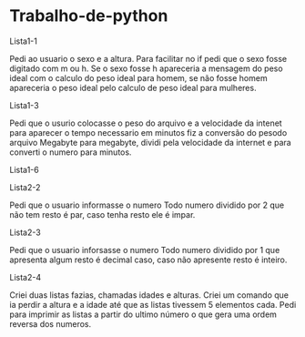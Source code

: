 # Trabalho-de-python

Lista1-1

Pedi ao usuario o sexo e a altura. Para facilitar no if pedi que o sexo fosse digitado com m ou h.
Se o sexo fosse h apareceria a mensagem do peso ideal com o calculo do peso ideal para homem, se não fosse homem apareceria o peso ideal pelo calculo de peso ideal para mulheres.

Lista1-3

Pedi que o usurio colocasse o peso do arquivo e a velocidade da intenet
para aparecer o tempo necessario em minutos fiz a conversão do pesodo arquivo Megabyte para megabyte, dividi pela velocidade da internet e para converti o numero para minutos.

Lista1-6

Lista2-2

Pedi que o usuario informasse o numero
Todo numero dividido por 2 que não tem resto é par, caso tenha resto ele é impar.

Lista2-3 

Pedi que o usuario inforsasse o numero
Todo numero dividido por 1 que apresenta algum resto é decimal caso, caso não apresente resto é inteiro.


Lista2-4

Criei duas listas fazias, chamadas idades e alturas.
Criei um comando que ia perdir a altura e a idade até que as listas tivessem 5 elementos cada.
Pedi para imprimir as listas a partir do ultimo número o que gera uma ordem reversa dos numeros.
